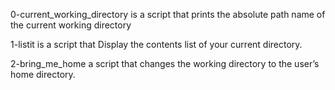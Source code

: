 0-current_working_directory is a script that prints the absolute path name of the current working directory

1-listit is a script that Display the contents list of your current directory.

2-bring_me_home a script that changes the working directory to the user’s home directory.


